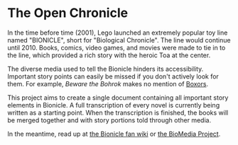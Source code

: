 # The Open Chronicle
In the time before time (2001), Lego launched an extremely popular toy line named "BIONICLE", short for "Biological Chronicle". The line would continue until 2010. Books, comics, video games, and movies were made to tie in to the line, which provided a rich story with the heroic Toa at the center.

The diverse media used to tell the Bionicle hinders its accessibility. Important story points can easily be missed if you don't actively look for them. For example, *Beware the Bohrok* makes no mention of [Boxors](http://biosector01.com/wiki/index.php/Boxor).

This project aims to create a single document containing all important story elements in Bionicle. A full transcription of every novel is currently being written as a starting point. When the transcription is finished, the books will be merged together and with story portions told through other media.

In the meantime, read up at [the Bionicle fan wiki](http://biosector01.com) or [the BioMedia Project](http://biomediaproject.com/bmp/).
